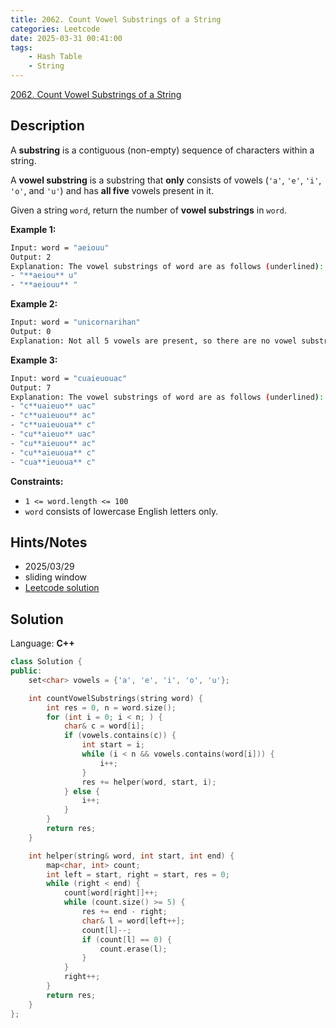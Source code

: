 ```yaml
---
title: 2062. Count Vowel Substrings of a String
categories: Leetcode
date: 2025-03-31 00:41:00
tags:
    - Hash Table
    - String
---
```


[2062. Count Vowel Substrings of a String](https://leetcode.com/problems/count-vowel-substrings-of-a-string/description/?envType=company&envId=oracle&favoriteSlug=oracle-six-months)

## Description

A **substring**  is a contiguous (non-empty) sequence of characters within a string.

A **vowel substring**  is a substring that **only**  consists of vowels (`'a'`, `'e'`, `'i'`, `'o'`, and `'u'`) and has **all five**  vowels present in it.

Given a string `word`, return the number of **vowel substrings**  in `word`.

**Example 1:**

```bash
Input: word = "aeiouu"
Output: 2
Explanation: The vowel substrings of word are as follows (underlined):
- "**aeiou** u"
- "**aeiouu** "
```

**Example 2:**

```bash
Input: word = "unicornarihan"
Output: 0
Explanation: Not all 5 vowels are present, so there are no vowel substrings.
```

**Example 3:**

```bash
Input: word = "cuaieuouac"
Output: 7
Explanation: The vowel substrings of word are as follows (underlined):
- "c**uaieuo** uac"
- "c**uaieuou** ac"
- "c**uaieuoua** c"
- "cu**aieuo** uac"
- "cu**aieuou** ac"
- "cu**aieuoua** c"
- "cua**ieuoua** c"
```

**Constraints:**

- `1 <= word.length <= 100`
- `word` consists of lowercase English letters only.

## Hints/Notes

- 2025/03/29
- sliding window
- [Leetcode solution](https://leetcode.cn/problems/count-vowel-substrings-of-a-string/solutions/1101813/tong-ji-zi-fu-chuan-zhong-de-yuan-yin-zi-evp9/)

## Solution

Language: **C++**

```C++
class Solution {
public:
    set<char> vowels = {'a', 'e', 'i', 'o', 'u'};

    int countVowelSubstrings(string word) {
        int res = 0, n = word.size();
        for (int i = 0; i < n; ) {
            char& c = word[i];
            if (vowels.contains(c)) {
                int start = i;
                while (i < n && vowels.contains(word[i])) {
                    i++;
                }
                res += helper(word, start, i);
            } else {
                i++;
            }
        }
        return res;
    }

    int helper(string& word, int start, int end) {
        map<char, int> count;
        int left = start, right = start, res = 0;
        while (right < end) {
            count[word[right]]++;
            while (count.size() >= 5) {
                res += end - right;
                char& l = word[left++];
                count[l]--;
                if (count[l] == 0) {
                    count.erase(l);
                }
            }
            right++;
        }
        return res;
    }
};
```
